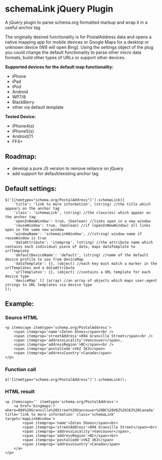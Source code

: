 # schemaLink jQuery Plugin

A jQuery plugin to parse schema.org formatted markup and wrap it in a useful anchor tag

The originally desired functionality is for PostalAddress data and opens a native mapping app for mobile devices or Google Maps for a desktop or unknown device (W8 will open Bing). Using the settings object of the plug you could change the default functionality to parse other micro data formats, build other types of URLs or support other devices.

**Supported devices for the default map functionality:**
- iPhone
- iPad
- iPod
- Android
- WP7/8
- BlackBerry
- other via default template

**Tested Device:**
- iPhone4(s)
- iPhone5(s)
- Android(?)
- FF4+

## Roadmap:

- develop a pure JS version to remove reliance on jQuery
- add support for default/existing anchor tag

## Default settings:

    $('[itemtype="schema.org/PostalAddress"]').schemaLink({ 
        'title': 'link to more information', (string) //the title which appears on the anchor tag
        'class': 'schemaLink', (string) //the class(es) which appear on the anchor tag
        'openInNewWindow': true, (boolean) //links open in a new window
        'reuseWindow': true, (boolean) //if (openInNewWindow) all links open in the same new window
        'windowName': 'schemaLinkWindow', //(string) window name if reuseWindow is true 
        'dataAttribute': 'itemprop', (string) //the attribute name which contains each individual piece of data, maps dataTemplate to urlTemplate
        'defaultDeviceName': 'default', (string) //name of the default device profile to use from deviceMap
        'dataTemplate': {}, (object) //each key must match a marker in the urlTemplates and a dataAttribute
        'urlTemplates': {}, (object) //contains a URL template for each device type
        'deviceMap' [] (array) //an array of objects which maps user-agent strings to URL templates via device type
    });

## Example:

### Source HTML

    <p itemscope itemtype='schema.org/PostalAddress'>
        <span itemprop='name'>Zelen Shoes</span><br />
        <span itemprop='streetAddress'>894 Granville Street</span><br />
        <span itemprop='addressLocality'>Vancouver</span>,
        <span itemprop='addressRegion'>BC</span><br />
        <span itemprop='postalCode'>V6Z 1K3</span>
        <span itemprop='addressCountry'>Canada</span>
    </p>

### Function call

    $('[itemtype="schema.org/PostalAddress"]').schemaLink();

### HTML result

    <p itemscope='' itemtype='schema.org/PostalAddress'>
        <a href='bingmaps:?where=894%20Granville%20Street%20Vancouver%20BC%20V6Z%201K3%20Canada' title='link to more information' class='schemaLink' target='mapLinkWindow'>
            <span itemprop='name'>Zelen Shoes</span><br>
            <span itemprop='streetAddress'>894 Granville Street</span><br>
            <span itemprop='addressLocality'>Vancouver</span>,
            <span itemprop='addressRegion'>BC</span><br>
            <span itemprop='postalCode'>V6Z 1K3</span>
            <span itemprop='addressCountry'>Canada</span>
        </a>
    </p>